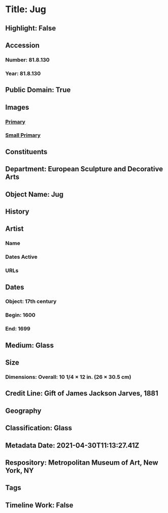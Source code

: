 # Title: Jug
## Highlight: False
## Accession
### Number: 81.8.130
### Year: 81.8.130
## Public Domain: True
## Images
### [Primary](https://images.metmuseum.org/CRDImages/es/original/SF81_8_130.jpg)
### [Small Primary](https://images.metmuseum.org/CRDImages/es/web-large/SF81_8_130.jpg)
## Constituents
## Department: European Sculpture and Decorative Arts
## Object Name: Jug
## History
## Artist
### Name
### Dates Active
### URLs
## Dates
### Object: 17th century
### Begin: 1600
### End: 1699
## Medium: Glass
## Size
### Dimensions: Overall: 10 1/4 × 12 in. (26 × 30.5 cm)
## Credit Line: Gift of James Jackson Jarves, 1881
## Geography
## Classification: Glass
## Metadata Date: 2021-04-30T11:13:27.41Z
## Respository: Metropolitan Museum of Art, New York, NY
## Tags
## Timeline Work: False